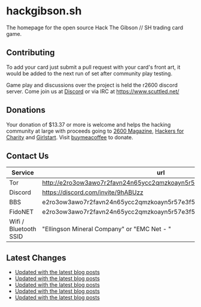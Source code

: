 # hackgibson.sh
The homepage for the open source Hack The Gibson // SH trading card game.


## Contributing

To add your card just submit a pull request with your card's front art, it would be added to the next run of set after community play testing.

Game play and discussions over the project is held the r2600 discord server. Come join us at [Discord](https://discord.com/invite/9hABUzz) or via IRC at https://www.scuttled.net/


## Donations

Your donation of $13.37 or more is welcome and helps the hacking community at large with proceeds going to [2600 Magazine](https://2600.com/), [Hackers for Charity](https://hackersforcharity.org) and [Girlstart](https://girlstart.org).  Visit [buymeacoffee](https://www.buymeacoffee.com/hackgibson.sh) to donate.


## Contact Us

Service | url
-|-
Tor | http://e2ro3ow3awo7r2favn24n65ycc2qmzkoayn5r57e3f56nvjwdcgg32ad.onion
Discord | https://discord.com/invite/9hABUzz
BBS | e2ro3ow3awo7r2favn24n65ycc2qmzkoayn5r57e3f56nvjwdcgg32ad.onion:23
FidoNET | e2ro3ow3awo7r2favn24n65ycc2qmzkoayn5r57e3f56nvjwdcgg32ad.onion:24554
Wifi / Bluetooth SSID | "Ellingson Mineral Company" or "EMC Net - <fidonet address>"

## Latest Changes
<!-- BLOG-POST-LIST:START -->
- [Updated with the latest blog posts](https://github.com/DFW2600/hackgibson.sh/commit/fbad166cb9d40e6516a16c90b9a602fed445af24)
- [Updated with the latest blog posts](https://github.com/DFW2600/hackgibson.sh/commit/84b0a7888aabfe9b01077ed6a1cfc0ebd1188f62)
- [Updated with the latest blog posts](https://github.com/DFW2600/hackgibson.sh/commit/be310c419b0fb5763d3d76a8e25db1b747fdfbbb)
- [Updated with the latest blog posts](https://github.com/DFW2600/hackgibson.sh/commit/56124fd0772d3bb68a70e5b7c3bae2911654ad50)
- [Updated with the latest blog posts](https://github.com/DFW2600/hackgibson.sh/commit/fdba1880493d97d1a21822771276a4950283d2cb)
<!-- BLOG-POST-LIST:END -->
